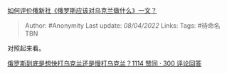[如何评价俄新社《俄罗斯应该对乌克兰做什么》一文？](https://www.zhihu.com/question/526187033/answer/2425062505)

> Author: #Anonymity
> Last update: *08/04/2022*
> Links:
> Tags: #待命名TBN

对照起来看。

[俄罗斯到底是想快打乌克兰还是慢打乌克兰？1114 赞同 · 300 评论回答](https://www.zhihu.com/question/522469201/answer/2400755721)

